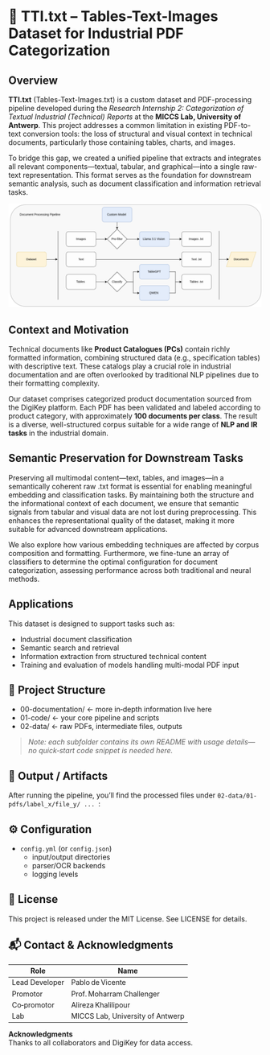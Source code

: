 # 📄 TTI.txt – Tables-Text-Images Dataset for Industrial PDF Categorization

## Overview

**TTI.txt** (Tables-Text-Images.txt) is a custom dataset and PDF-processing pipeline developed during the _Research Internship 2: Categorization of Textual Industrial (Technical) Reports_ at the **MICCS Lab, University of Antwerp**. This project addresses a common limitation in existing PDF-to-text conversion tools: the loss of structural and visual context in technical documents, particularly those containing tables, charts, and images.

To bridge this gap, we created a unified pipeline that extracts and integrates all relevant components—textual, tabular, and graphical—into a single raw-text representation. This format serves as the foundation for downstream semantic analysis, such as document classification and information retrieval tasks.

<p align="center">
  <img src="./00-documentation/Figures/processing_pipeline.png" 
       alt="Processing Pipeline" 
       width="1000" />
</p>

## Context and Motivation

Technical documents like **Product Catalogues (PCs)** contain richly formatted information, combining structured data (e.g., specification tables) with descriptive text. These catalogs play a crucial role in industrial documentation and are often overlooked by traditional NLP pipelines due to their formatting complexity.

Our dataset comprises categorized product documentation sourced from the DigiKey platform. Each PDF has been validated and labeled according to product category, with approximately **100 documents per class**. The result is a diverse, well-structured corpus suitable for a wide range of **NLP and IR tasks** in the industrial domain.

## Semantic Preservation for Downstream Tasks

Preserving all multimodal content—text, tables, and images—in a semantically coherent raw .txt format is essential for enabling meaningful embedding and classification tasks. By maintaining both the structure and the informational context of each document, we ensure that semantic signals from tabular and visual data are not lost during preprocessing. This enhances the representational quality of the dataset, making it more suitable for advanced downstream applications.

We also explore how various embedding techniques are affected by corpus composition and formatting. Furthermore, we fine-tune an array of classifiers to determine the optimal configuration for document categorization, assessing performance across both traditional and neural methods.


## Applications

This dataset is designed to support tasks such as:

- Industrial document classification  
- Semantic search and retrieval  
- Information extraction from structured technical content  
- Training and evaluation of models handling multi-modal PDF input

## 🚧 Project Structure

* 00-documentation/ ← more in‑depth information live here
* 01-code/ ← your core pipeline and scripts
* 02-data/ ← raw PDFs, intermediate files, outputs

> _Note: each subfolder contains its own README with usage details—no quick‐start code snippet is needed here._

## 📂 Output / Artifacts

After running the pipeline, you’ll find the processed files under `02-data/01-pdfs/label_x/file_y/ ... `:

## ⚙️ Configuration

- `config.yml` (or `config.json`)  
  - input/output directories  
  - parser/OCR backends  
  - logging levels  

## 📝 License
This project is released under the MIT License. See LICENSE for details.

## 📬 Contact & Acknowledgments

| **Role**             | **Name**                                   |
| -------------------- | ------------------------------------------ |
| Lead Developer       | Pablo de Vicente                           |
| Promotor             | Prof. Moharram Challenger                  |
| Co‑promotor          | Alireza Khalilipour                        |
| Lab                  | MICCS Lab, University of Antwerp           |

**Acknowledgments**  
Thanks to all collaborators and DigiKey for data access.
